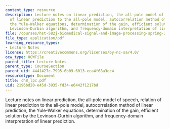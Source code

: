 ```yaml
---
content_type: resource
description: Lecture notes on linear prediction, the all-pole model of speech, relation
  of linear prediction to the all-pole model, autocorrelation method of linear prediction,
  the Yule-Walker equations, determination of the gain, efficient solution by the
  Levinson-Durbin algorithm, and frequency-domain interpretation of linear prediction.
file: /courses/hst-582j-biomedical-signal-and-image-processing-spring-2007/2196bd20e45d3935fd34e6442f1217bd_ch8_lpc.pdf
file_type: application/pdf
learning_resource_types:
- Lecture Notes
license: https://creativecommons.org/licenses/by-nc-sa/4.0/
ocw_type: OCWFile
parent_title: Lecture Notes
parent_type: CourseSection
parent_uid: 4441427c-7995-6b09-6013-eca4f68a3ec4
resourcetype: Document
title: ch8_lpc.pdf
uid: 2196bd20-e45d-3935-fd34-e6442f1217bd
---
```

Lecture notes on linear prediction, the all-pole model of speech, relation of linear prediction to the all-pole model, autocorrelation method of linear prediction, the Yule-Walker equations, determination of the gain, efficient solution by the Levinson-Durbin algorithm, and frequency-domain interpretation of linear prediction.